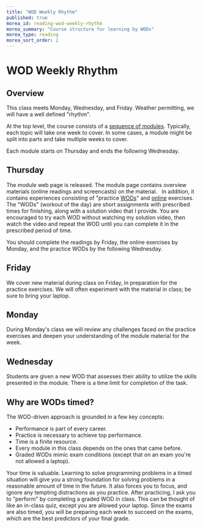 ```yaml
---
title: "WOD Weekly Rhythm"
published: true
morea_id: reading-wod-weekly-rhythm
morea_summary: "Course structure for learning by WODs"
morea_type: reading
morea_sort_order: 2
---
```


# WOD Weekly Rhythm

## Overview

This class meets Monday, Wednesday, and Friday. Weather permitting, we will have a well defined "rhythm".

At the top level, the course consists of a [sequence of
modules]({{site.baseurl}}/modules). Typically, each topic will take one week to cover. 
In some cases, a
module might be split into parts and take multiple weeks to cover.

Each module starts on Thursday and ends the following Wednesday.


## Thursday

The module web page is released. The  module page contains overview materials (online readings and
screencasts) on the material.   In addition, it contains experiences consisting of "practice [WODs](reading-athletic-software-engineering.html)" and [online](http://www.codecademy.com/en/tracks/python) exercises.  The "WODs" (workout of the day) are
short assignments with prescribed times for finishing, along with a solution
video that I provide. You are encouraged to try each WOD without
watching my solution video, then watch the video and repeat the WOD until you
can complete it in the prescribed period of time. 

<!--Many students do the practice WODs two or three times. (And some students do not complete them at
all.) -->

You should complete the readings by Friday, the online exercises by Monday, and the practice WODs by the following Wednesday.

## Friday

We cover new material during class on Friday, in preparation for the practice exercises. We will often experiment with the material in class; be sure to bring your laptop.

## Monday

During Monday's class we will review any challenges faced  on the practice exercises and deepen your understanding of the module material for the week.

## Wednesday

Students are given a new WOD that assesses their ability to utilize the skills
presented in the module. There is a time limit for completion of the task.

## Why are WODs timed?

The WOD-driven approach is grounded in a few key concepts:

 * Performance is part of every career.
 * Practice is necessary to achieve top performance.
 * Time is a finite resource.
 * Every module in this class depends on the ones that came before.
 * Graded WODs mimic exam conditions (except that on an exam you're not allowed a laptop).

Your time is valuable. Learning to solve programming problems in a timed situation will give you a strong foundation for solving problems in a reasonable amount of time in the future. It also forces you to focus, and ignore any tempting distractions as you practice. After practicing, I ask you to "perform" by completing a graded WOD in class. This can be thought of like an in-class quiz, except you are allowed your laptop. Since the exams are also timed, you will be preparing each week to succeed on the exams, which are the best predictors of your final grade.

